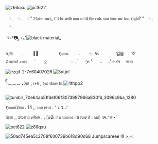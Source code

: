 ![z66qxu](https://github.com/user-attachments/assets/f788df1a-40bf-4cde-b3cf-41a206f4c036)
![pct622](https://github.com/user-attachments/assets/2accf0a5-4374-4848-8435-8907f71d013b)


   
 ⠀𓏸     𓈒   ⠀𓏸     𓈒      ⠀𓏸  " ℑ𝔩𝔶𝔰𝔪 𝔪𝔢𝔦,, 𝔦'𝔩𝔩 𝔟𝔢 𝔴𝔦𝔱𝔥 𝔶𝔬𝔲 𝔲𝔫𝔱𝔦𝔩 𝔱𝔥𝔢 𝔢𝔫𝔡. 𝔶𝔬𝔲 𝔩𝔬𝔳𝔢 𝔪𝔢 𝔱𝔬𝔬, 𝔯𝔦𝔤𝔥𝔱? "   ⠀𓏸     𓈒   ⠀𓏸     𓈒
 
  ˙✧˖°📷 ༘ ⋆｡˚![black material_](https://github.com/user-attachments/assets/cfcb0392-4450-4cb6-b125-48c451a3d227) 

 
𐐪۪ 𑁍⠀⠀⠀𓈒⠀⠀⠀ㅾ̲⠀⠀⠀ׂ⠀⠀⠀ ℌ𝔶𝔲𝔫.⠀⠀⠀𝅄⠀⠀⠀𔓕 ౨ৎ
 ㅤㅤㅤ  ⠀일몰⠀ ⠀♡⠀ ⠀ׅ⠀⠀ ℭ𝔯𝔶𝔰𝔱𝔞𝔩   𓈒𝔢𝔶𝔢𝔰⠀ ⠀ﾞ⠀ ⠀੭̲
 ⠀⠀   ㅤㅤㅤ   ⠀𓏸     𓈒 ﾞ⠀⠀ꪆৎ ˚⋅⠀⠀..⠀⠀₊˚⊹ ᰔ⠀⠀𖹭 ɞ  
   
   ![ezgif-2-7e60407026](https://github.com/user-attachments/assets/26f6192c-fd78-4989-8c74-175b8060988a)
                                       ![3ytjof](https://github.com/user-attachments/assets/37cfce7d-314c-494f-8ce6-24bcb57eadc1)

 ིྀ︵︵︵ ₊ℑ𝔫𝔱 , 𝔠+𝔥 , 𝔡𝔫𝔠 𝔰𝔨𝔦𝔫𝔰 𝔱𝔶.![4thpp2](https://github.com/user-attachments/assets/bccc2a92-ff37-46bb-a5d7-0c683cd7fd2d)  

![tumblr_70e64ab5ffde106f3073987966a830fd_3096c9ba_1280](https://github.com/user-attachments/assets/5ae1bae5-0a87-47ce-ab03-04e4b6c2418c)

 ℌ𝔶𝔲𝔫/𝔏𝔦𝔶𝔞    .    14    ,,        𝔞𝔫𝔶 𝔭𝔯𝔫𝔰 .   ᶻ 𝗓 𐰁 .ᐟ       
                                                 
𝔱𝔦𝔯𝔢𝔡     .,      𝔐𝔬𝔰𝔱𝔩𝔶 𝔬𝔣𝔣𝔱𝔞𝔟   .      ,  (𝔴2𝔦 𝔦𝔣 𝔲 𝔴𝔞𝔫𝔫𝔞 𝔦'𝔩𝔩 𝔯𝔢𝔰𝔭 𝔦𝔣 𝔦 𝔠𝔞𝔫)   ᝰ.ᐟ✮⋆˙

![pct622](https://github.com/user-attachments/assets/2accf0a5-4374-4848-8435-8907f71d013b)
![z66qxu](https://github.com/user-attachments/assets/f788df1a-40bf-4cde-b3cf-41a206f4c036)

![50ad745ea5c3708f600739b618d90d68](https://github.com/user-attachments/assets/c519333a-cfa8-42a3-8649-76ecd32f6499)        Jumpscareee !!! >_<
